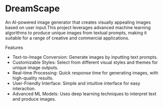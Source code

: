 # DreamScape
An AI-powered image generator that creates visually appealing images based on user input.This project leverages advanced machine learning algorithms to produce unique images from textual prompts, making it suitable for a range of creative and commercial applications.

Features

- Text-to-Image Conversion: Generate images by inputting text prompts.
- Customizable Styles: Select from different visual styles and themes for unique image outputs.
- Real-time Processing: Quick response time for generating images, with high-quality results.
- User-Friendly Interface: Simple and intuitive interface for easy interaction.
- Advanced ML Models: Uses deep learning techniques to interpret text and produce images.
